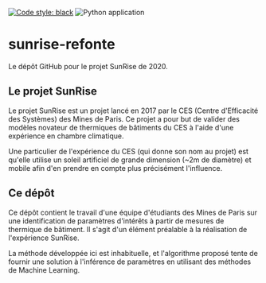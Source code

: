 [![Code style: black](https://img.shields.io/badge/code%20style-black-000000.svg)](https://github.com/psf/black)
![Python application](https://github.com/18tbr/sunrise-refonte/workflows/Python%20application/badge.svg)
# sunrise-refonte
Le dépôt GitHub pour le projet SunRise de 2020.

## Le projet SunRise
Le projet SunRise est un projet lancé en 2017 par le CES (Centre d'Efficacité des Systèmes) des Mines de Paris. Ce projet a pour but de valider des modèles novateur de thermiques de bâtiments du CES à l'aide d'une expérience en chambre climatique.

Une particulier de l'expérience du CES (qui donne son nom au projet) est qu'elle utilise un soleil artificiel de grande dimension (~2m de diamètre) et mobile afin d'en prendre en compte plus précisément l'influence.

## Ce dépôt
Ce dépôt contient le travail d'une équipe d'étudiants des Mines de Paris sur une identification de paramètres d'intérêts à partir de mesures de thermique de bâtiment. Il s'agit d'un élément préalable à la réalisation de l'expérience SunRise.

La méthode développée ici est inhabituelle, et l'algorithme proposé tente de fournir une solution à l'inférence de paramètres en utilisant des méthodes de Machine Learning.
